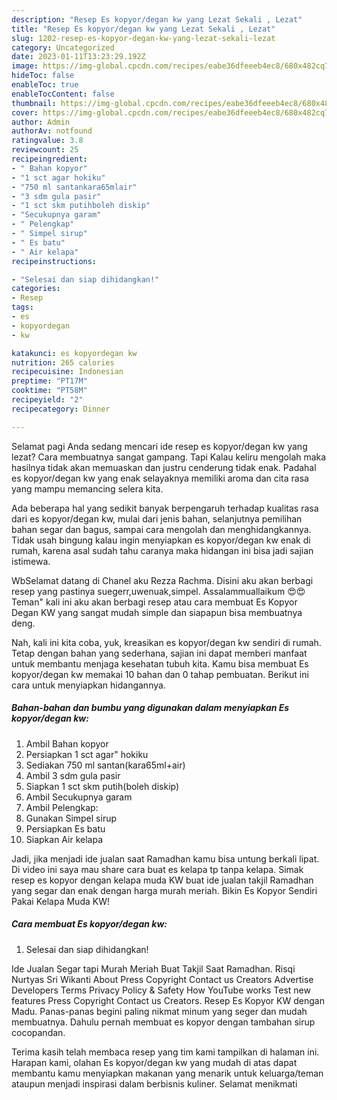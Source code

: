 ```yaml
---
description: "Resep Es kopyor/degan kw yang Lezat Sekali , Lezat"
title: "Resep Es kopyor/degan kw yang Lezat Sekali , Lezat"
slug: 1202-resep-es-kopyor-degan-kw-yang-lezat-sekali-lezat
category: Uncategorized
date: 2023-01-11T13:23:29.192Z
image: https://img-global.cpcdn.com/recipes/eabe36dfeeeb4ec8/680x482cq70/es-kopyordegan-kw-foto-resep-utama.jpg
hideToc: false
enableToc: true
enableTocContent: false
thumbnail: https://img-global.cpcdn.com/recipes/eabe36dfeeeb4ec8/680x482cq70/es-kopyordegan-kw-foto-resep-utama.jpg
cover: https://img-global.cpcdn.com/recipes/eabe36dfeeeb4ec8/680x482cq70/es-kopyordegan-kw-foto-resep-utama.jpg
author: Admin
authorAv: notfound
ratingvalue: 3.8
reviewcount: 25
recipeingredient:
- " Bahan kopyor"
- "1 sct agar hokiku"
- "750 ml santankara65mlair"
- "3 sdm gula pasir"
- "1 sct skm putihboleh diskip"
- "Secukupnya garam"
- " Pelengkap"
- " Simpel sirup"
- " Es batu"
- " Air kelapa"
recipeinstructions:

- "Selesai dan siap dihidangkan!"
categories:
- Resep
tags:
- es
- kopyordegan
- kw

katakunci: es kopyordegan kw 
nutrition: 265 calories
recipecuisine: Indonesian
preptime: "PT17M"
cooktime: "PT58M"
recipeyield: "2"
recipecategory: Dinner

---
```



Selamat pagi Anda sedang mencari ide resep es kopyor/degan kw yang lezat? Cara membuatnya sangat gampang. Tapi Kalau keliru mengolah maka hasilnya tidak akan memuaskan dan justru cenderung tidak enak. Padahal es kopyor/degan kw yang enak selayaknya memiliki aroma dan cita rasa yang mampu memancing selera kita.


Ada beberapa hal yang sedikit banyak berpengaruh terhadap kualitas rasa dari es kopyor/degan kw, mulai dari jenis bahan, selanjutnya pemilihan bahan segar dan bagus, sampai cara mengolah dan menghidangkannya. Tidak usah bingung kalau ingin menyiapkan es kopyor/degan kw enak di rumah, karena asal sudah tahu caranya maka hidangan ini bisa jadi sajian istimewa.

WbSelamat datang di Chanel aku Rezza Rachma. Disini aku akan berbagi resep yang pastinya suegerr,uwenuak,simpel. Assalammuallaikum 😍😍 Teman&#34; kali ini aku akan berbagi resep atau cara membuat Es Kopyor Degan KW yang sangat mudah simple dan siapapun bisa membuatnya deng.


Nah, kali ini kita coba, yuk, kreasikan es kopyor/degan kw sendiri di rumah. Tetap dengan bahan yang sederhana, sajian ini dapat memberi manfaat untuk membantu menjaga kesehatan tubuh kita. Kamu bisa membuat Es kopyor/degan kw memakai 10 bahan dan 0 tahap pembuatan. Berikut ini cara untuk menyiapkan hidangannya.

<!--inarticleads1-->

##### Bahan-bahan dan bumbu yang digunakan dalam menyiapkan Es kopyor/degan kw:

1. Ambil  Bahan kopyor
1. Persiapkan 1 sct agar&#34; hokiku
1. Sediakan 750 ml santan(kara65ml+air)
1. Ambil 3 sdm gula pasir
1. Siapkan 1 sct skm putih(boleh diskip)
1. Ambil Secukupnya garam
1. Ambil  Pelengkap:
1. Gunakan  Simpel sirup
1. Persiapkan  Es batu
1. Siapkan  Air kelapa


Jadi, jika menjadi ide jualan saat Ramadhan kamu bisa untung berkali lipat. Di video ini saya mau share cara buat es kelapa tp tanpa kelapa. Simak resep es kopyor dengan kelapa muda KW buat ide jualan takjil Ramadhan yang segar dan enak dengan harga murah meriah. Bikin Es Kopyor Sendiri Pakai Kelapa Muda KW! 

<!--inarticleads2-->

##### Cara membuat Es kopyor/degan kw:


1. Selesai dan siap dihidangkan!

Ide Jualan Segar tapi Murah Meriah Buat Takjil Saat Ramadhan. Risqi Nurtyas Sri Wikanti About Press Copyright Contact us Creators Advertise Developers Terms Privacy Policy &amp; Safety How YouTube works Test new features Press Copyright Contact us Creators. Resep Es Kopyor KW dengan Madu. Panas-panas begini paling nikmat minum yang seger dan mudah membuatnya. Dahulu pernah membuat es kopyor dengan tambahan sirup cocopandan. 

Terima kasih telah membaca resep yang tim kami tampilkan di halaman ini. Harapan kami, olahan Es kopyor/degan kw yang mudah di atas dapat membantu kamu menyiapkan makanan yang menarik untuk keluarga/teman ataupun menjadi inspirasi dalam berbisnis kuliner. Selamat menikmati
